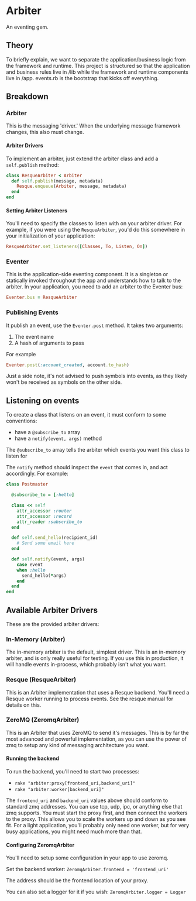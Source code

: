 # Arbiter

An eventing gem.

## Theory

To briefly explain, we want to separate the application/business logic from the framework and runtime. This project is structured so that the application and business rules live in /lib while the framework and runtime components live in /app. events.rb is the bootstrap that kicks off everything.

## Breakdown

### Arbiter

This is the messaging 'driver.' When the underlying message framework changes, this also must change.

#### Arbiter Drivers

To implement an arbiter, just extend the arbiter class and add a `self.publish` method:

```ruby
class ResqueArbiter < Arbiter
  def self.publish(message, metadata)
    Resque.enqueue(Arbiter, message, metadata)
  end
end
```

#### Setting Arbiter Listeners

You'll need to specify the classes to listen with on your arbiter driver. For example, if you were using the `ResqueArbiter`, you'd do this somewhere in your initialization of your application:

```ruby
ResqueArbiter.set_listeners([Classes, To, Listen, On])
```

### Eventer

This is the application-side eventing component. It is a singleton or statically invoked throughout the app and understands how to talk to the arbiter. In your application, you need to add an arbiter to the Eventer bus:

```ruby
Eventer.bus = ResqueArbiter
```

### Publishing Events

It publish an event, use the `Eventer.post` method. It takes two arguments:

 1. The event name
 2. A hash of arguments to pass

For example

```ruby
Eventer.post(:account_created, account.to_hash)
```

Just a side note, it's not advised to push symbols into events, as they likely won't be received as symbols on the other side.

## Listening on events

To create a class that listens on an event, it must conform to some conventions:

  - have a `@subscribe_to` array
  - have a `notify(event, args)` method

The `@subscribe_to` array tells the arbiter which events you want this class to listen for

The `notify` method should inspect the `event` that comes in, and act accordingly. For example:

```ruby
class Postmaster

  @subscribe_to = [:hello]

  class << self
    attr_accessor :router
    attr_accessor :record
    attr_reader :subscribe_to
  end

  def self.send_hello(recipient_id)
    # Send some email here
  end

  def self.notify(event, args)
    case event
    when :hello
      send_hello(*args)
    end
  end
end
```

## Available Arbiter Drivers

These are the provided arbiter drivers:

### In-Memory (Arbiter)

The in-memory arbiter is the default, simplest driver. This is an in-memory arbiter, and is only really useful for testing. If you use this in production, it will handle events in-process, which probably isn't what you want.

### Resque (ResqueArbiter)

This is an Arbiter implementation that uses a Resque backend. You'll need a Resque worker running to process events. See the resque manual for details on this.

### ZeroMQ (ZeromqArbiter)

This is an Arbiter that uses ZeroMQ to send it's messages. This is by far the most advanced and powerful implementation, as you can use the power of zmq to setup any kind of messaging architecture you want.

#### Running the backend

To run the backend, you'll need to start two processes:

 - `rake "arbiter:proxy[frontend_uri,backend_uri]"`
 - `rake "arbiter:worker[backend_uri]"`

The `frontend_uri` and `backend_uri` values above should conform to standard zmq addresses. You can use tcp, udp, ipc, or anything else that zmq supports. You must start the proxy first, and then connect the workers to the proxy. This allows you to scale the workers up and down as you see fit. For a light application, you'll probably only need one worker, but for very busy applications, you might need much more than that.

#### Configuring ZeromqArbiter

You'll need to setup some configuration in your app to use zeromq.

Set the backend worker: `ZeromqArbiter.frontend = 'frontend_uri'`

The address should be the frontend location of your proxy.

You can also set a logger for it if you wish: `ZeromqArbiter.logger = Logger`
